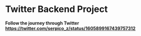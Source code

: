 # Twitter Backend Project

<b>Follow the journey through Twitter<b>
https://twitter.com/serpico_z/status/1605899167439757312